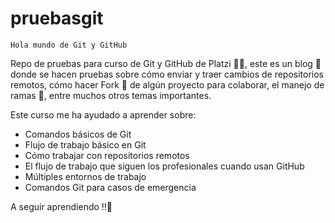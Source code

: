 # pruebasgit

    Hola mundo de Git y GitHub

Repo de pruebas para curso de Git y GitHub de Platzi 💚💚, este es un blog 📒 donde se hacen pruebas sobre cómo enviar y traer  cambios de repositorios remotos, cómo hacer Fork 🍴 de algún proyecto para colaborar, el manejo de ramas 🌿,  entre muchos otros temas importantes.

Este curso me ha ayudado a aprender sobre:

- Comandos básicos de Git
- Flujo de trabajo básico en Git 
- Cómo trabajar con repositorios remotos
- El flujo de trabajo que siguen los profesionales cuando usan GitHub
- Múltiples entornos de trabajo
- Comandos Git para casos de emergencia

A seguir aprendiendo ‼💯
